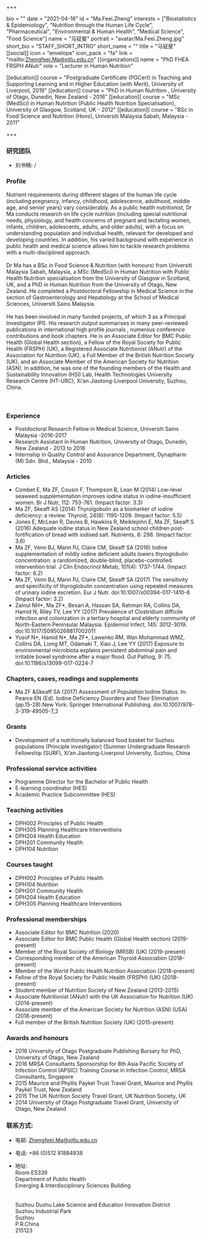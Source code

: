 +++

bio = ""
date = "2021-04-16"
id = "Ma.Feei.Zheng"
interests = ["Biostatistics & Epidemiology", "Nutrition through the Human Life Cycle", "Pharmaceutical", "Environmental & Human Health", "Medical Science", "Food Science"]
name = "马钲斐"
portrait = "avatar/Ma.Feei.Zheng.jpg"
short_bio = "STAFF_SHORT_INTRO"
short_name = ""
title = "马钲斐"
[[social]]
    icon = "envelope"
    icon_pack = "fa"
    link = "mailto:Zhengfeei.Ma@xjtlu.edu.cn"
[[organizations]]
    name = "PhD FHEA FRSPH ANutr"
    role = "Lecturer in Human Nutrition"

[[education]]
    course = "Postgraduate Certificate (PGCert) in Teaching and Supporting Learning and in Higher Education (with Merit), University of Liverpool, 2019"
[[education]]
    course = "PhD in Human Nutrition , University of Otago, Dunedin, New Zealand - 2016"
[[education]]
    course = "MSc (MedSci) in Human Nutrition (Public Health Nutrition Specialisation), University of Glasgow, Scotland, UK - 2012"
[[education]]
    course = "BSc in Food Science and Nutrition (Hons), Universiti Malaysia Sabah, Malaysia - 2011"

+++



<!-- Research Team Begins -->


### 研究团队

- 刘书畅: /


<!-- Research Team Ends -->


<!-- Teaching Begins -->


<!-- Teaching Ends -->




<!-- XJTLU Profile Begins -->

### Profile

Nutrient requirements during different stages of the human life cycle (including  pregnancy, infancy, childhood, adolescence, adulthood, middle age, and senior years) vary considerably. As a public health nutritionist, Dr Ma conducts research on life cycle nutrition (including special nutritional needs, physiology, and health concerns of pregnant and lactating women, infants, children, adolescents, adults, and older adults), with a focus on understanding population and individual health, relevant for developed and developing countries. In addition, his varied background with experience in public health and medical science allows him to tackle research problems with a multi-disciplined approach.<br><br>Dr Ma has a BSc in Food Science & Nutrition (with honours) from Universiti Malaysia Sabah, Malaysia, a MSc (MedSci) in Human Nutrition with Public Health Nutrition specialisation from the University of Glasgow in Scotland, UK, and a PhD in Human Nutrition from the University of Otago, New Zealand. He completed a Postdoctoral Fellowship in Medical Science in the section of Gastroenterology and Hepatology at the School of Medical Sciences, Universiti Sains Malaysia. <br><br>He has been involved in many funded projects, of which 3 as a Principal Investigator (PI). His research output summarises in many peer-reviewed publications in international high profile journals , numerous conference contributions and book chapters. He is an Associate Editor for BMC Public Health (Global Health section), a Fellow of the Royal Society for Public Health (FRSPH) (UK), a Registered Associate Nutritionist (ANutr) of the Association for Nutrition (UK), a Full Member of the British Nutrition Society (UK), and an Associate Member of the American Society for Nutrition (ASN). In addition, he was one of the founding members of the Health and Sustainability Innovation (HSI) Lab, Health Technologies University Research Centre (HT-URC), Xi’an Jiaotong-Liverpool University, Suzhou, China. <br><br><br>

###  Experience

<ul> <li> Postdoctoral Research Fellow in Medical Science, Universiti Sains Malaysia -2016-2017 </li><li> Research Assistant in Human Nutrition, University of Otago, Dunedin, New Zealand - 2013 to 2016 </li><li> Internship in Quality Control and Assurance Department, Dynapharm (M) Sdn. Bhd., Malaysia - 2010 </li> </ul>

###  Articles

<ul> <li> Combet E, Ma ZF, Cousin F, Thompson B, Lean M (2014) Low-level seaweed supplementation improves iodine status in iodine-insufficient women. Br J Nutr, 112: 753-761. (Impact factor: 3.3) </li><li> Ma ZF, Skeaff AS (2014) Thyrolgobulin as a biomarker of iodine deficiency: a review. Thyroid, 24(8): 1195-1209. (Impact factor: 5.5) </li><li> Jones E, McLean R, Davies B, Hawkins R, Meiklejohn E, Ma ZF, Skeaff S (2016) Adequate iodine status in New Zealand school children post-fortification of bread with iodised salt. Nutrients, 8: 298. (Impact factor: 3.6) </li><li> Ma ZF, Venn BJ, Mann PJ, Claire CM, Skeaff SA (2016) Iodine supplementation of mildly iodine deficient adults lowers thyroglobulin concentration: a randomized, double-blind, placebo-controlled intervention trial. J Clin Endocrinol Metab, 101(4): 1737-1744. (Impact factor: 6.2) </li><li> Ma ZF, Venn BJ, Mann PJ, Claire CM, Skeaff SA (2017) The sensitivity and specificity of thyroglobulin concentration using repeated measures of urinary iodine excretion. Eur J Nutr. doi:10.1007/s00394-017-1410-6 (Impact factor: 3.2) </li><li> Zainul NH*, Ma ZF*, Besari A, Hassan SA, Rahman RA, Collins DA, Hamid N, Riley TV, Lee YY (2017) Prevalence of Clostridium difficile infection and colonization in a tertiary hospital and elderly community of North-Eastern Peninsular Malaysia. Epidemiol Infect, 145: 3012-3019. doi:10.1017/S0950268817002011 </li><li> Yusof N*, Hamid N*, Ma ZF*, Lawenko RM, Wan Mohammad WMZ, Collins DA, Liong MT, Odamaki T, Xiao J, Lee YY (2017) Exposure to environmental microbiota explains persistent abdominal pain and irritable bowel syndrome after a major flood. Gut Pathog, 9: 75. doi:10.1186/s13099-017-0224-7 </li> </ul>

###  Chapters, cases, readings and supplements

<ul> <li> Ma ZF &Skeaff SA (2017) Assessment of Population Iodine Status. In: Pearce EN (Ed). Iodine Deficiency Disorders and Their Elimination (pp.15-28).New York: Springer International Publishing. doi:10.1007/978-3-319-49505-7_2 </li> </ul>

###  Grants

<ul> <li> Development of a nutritionally balanced food basket for Suzhou populations (Principle investigator) (Summer Undergraduate Research Fellowship (SURF), Xi’an Jiaotong-Liverpool University, Suzhou, China </li> </ul>

###  Professional service activities

<ul> <li> Programme Director for the Bachelor of Public Health </li><li> E-learning coordinator (HES)  </li><li> Academic Practice Subcommittee (HES) </li> </ul>

###  Teaching activities

<ul> <li> DPH002 Principles of Public Health </li><li> DPH305 Planning Healthcare Interventions </li><li> DPH204 Health Education </li><li> DPH201 Community Health </li><li> DPH104 Nutrition </li> </ul>

###  Courses taught

<ul> <li> DPH002 Principles of Public Health </li><li> DPH104 Nutrition  </li><li> DPH201 Community Health  </li><li> DPH204 Health Education </li><li> DPH305 Planning Healthcare Interventions </li> </ul>

###  Professional memberships

<ul> <li> Associate Editor for BMC Nutrition (2020) </li><li>  Associate Editor for BMC Public Health (Global Health section) (2019-present) </li><li> Member of the Royal Society of Biology (MRSB) (UK) (2019-present) </li><li> Corresponding member of the American Thyroid Association (2018-present) </li><li> Member of the World Public Health Nutrition Association (2018-present) </li><li> Fellow of the Royal Society for Public Health (FRSPH) (UK) (2018-present) </li><li> Student member of Nutrition Society of New Zealand (2013-2015) </li><li> Associate Nutritionist (ANutr) with the UK Association for Nutrition (UK) (2014-present) </li><li> Associate member of the American Society for Nutrition (ASN) (USA) (2018-present) </li><li> Full member of the British Nutrition Society (UK) (2015-present) </li> </ul>

###  Awards and honours

<ul> <li> 2016 University of Otago Postgraduate Publishing Bursary for PhD, University of Otago, New Zealand </li><li> 2016 MRSA Consultants Sponsorship for 8th Asia Pacific Society of Infection Control (APSIC) Training Course in Infection Control, MRSA Consultants, Singapore </li><li> 2015 Maurice and Phyllis Paykel Trust Travel Grant, Maurice and Phyllis Paykel Trust, New Zealand </li><li> 2015 The UK Nutrition Society Travel Grant, UK Nutrition Society, UK </li><li> 2014 University of Otago Postgraduate Travel Grant, University of Otago, New Zealand </li> </ul>


### 联系方式:

 - 电邮: Zhengfeei.Ma@xjtlu.edu.cn

 - 电话: +86 (0)512 81884938

 - 地址: <br>Room ES339 <br> Department of Public Health<br> Emerging &amp; Interdisciplinary Sciences Building <br><br><br> Suzhou Dushu Lake Science and Education Innovation District <br> Suzhou Industrial Park <br> Suzhou <br> P.R.China<br> 215123<br><br>


<!-- XJTLU Profile Ends -->

